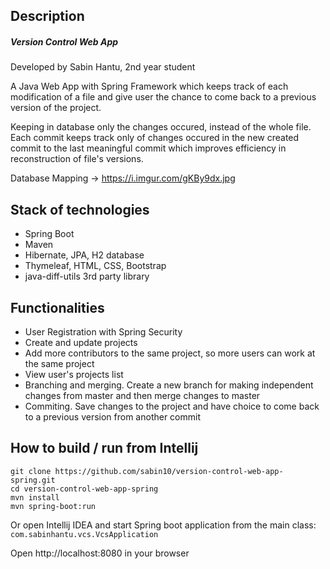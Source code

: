 ## Description
##### Version Control Web App
Developed by Sabin Hantu, 2nd year student

A Java Web App with Spring Framework which keeps track of each modification of a file and give user the chance to come back to a previous version of the project.

Keeping in database only the changes occured, instead of the whole file. Each commit keeps track only of changes occured in the new created commit to the last meaningful commit which improves efficiency in reconstruction of file's versions.

Database Mapping -> https://i.imgur.com/gKBy9dx.jpg

## Stack of technologies
+ Spring Boot
+ Maven
+ Hibernate, JPA, H2 database
+ Thymeleaf, HTML, CSS, Bootstrap
+ java-diff-utils 3rd party library

## Functionalities
+ User Registration with Spring Security
+ Create and update projects
+ Add more contributors to the same project, so more users can work at the same project
+ View user's projects list
+ Branching and merging. Create a new branch for making independent changes from master and then merge changes to master
+ Commiting. Save changes to the project and have choice to come back to a previous version from another commit

## How to build / run from Intellij
~~~~
git clone https://github.com/sabin10/version-control-web-app-spring.git
cd version-control-web-app-spring
mvn install
mvn spring-boot:run
~~~~

Or open Intellij IDEA and start Spring boot application from the main class: `com.sabinhantu.vcs.VcsApplication`

Open http://localhost:8080 in your browser

